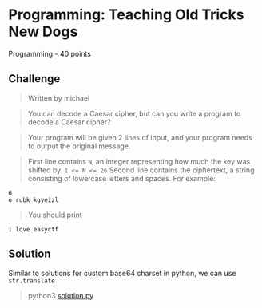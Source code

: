 # Programming: Teaching Old Tricks New Dogs
Programming - 40 points

## Challenge 
> Written by michael

> You can decode a Caesar cipher, but can you write a program to decode a Caesar cipher?

> Your program will be given 2 lines of input, and your program needs to output the original message.

> First line contains `N`, an integer representing how much the key was shifted by. `1 <= N <= 26`
Second line contains the ciphertext, a string consisting of lowercase letters and spaces.
For example:

	6
	o rubk kgyeizl

> You should print

	i love easyctf

## Solution

Similar to solutions for custom base64 charset in python, we can use `str.translate`

> python3 [solution.py](solution.py)
